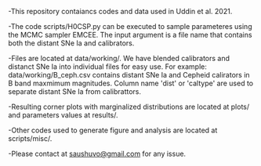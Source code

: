 -This repository contaiancs codes and data used in Uddin et al. 2021.

-The code scripts/H0CSP.py can be executed to sample parameteres using
the MCMC sampler EMCEE. The input argument is a file name that
contains both the distant SNe Ia and calibrators.

-Files are located at data/working/. We have blended calibrators and
distanct SNe Ia into individual files for easy use. For example:
data/working/B_ceph.csv contains distant SNe Ia and Cepheid calirators
in B band maxmimum magnitudes. Column name 'dist' or 'caltype' are
used to separate distant SNe Ia from calibrattors.

-Resulting corner plots with marginalized distributions are located at
plots/ and parameters values at results/.

-Other codes used to generate figure and analysis are located at
scripts/misc/.

-Please contact at saushuvo@gmail.com for any issue.


 

